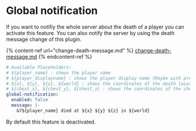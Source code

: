 # Global notification

If you want to notifiy the whole server about the death of a player you can activate this feature. You can also notify the server by using the death message change of this plugin.

{% content-ref url="change-death-message.md" %}
[change-death-message.md](change-death-message.md)
{% endcontent-ref %}

```yaml
# Available Placeholders:
# ${player_name} : shows the player name
# ${player_displayname} : shows the player display name (Maybe with prefix)
# ${x}, ${y}, ${z}, ${world} : shows the coordinates of the death location
# ${chest_x}, ${chest_y}, ${chest_z} : shows the coordinates of the chest
global-notification:
  enabled: false
  message: |-
    &7${player_name} died at ${x} ${y} ${z} in ${world}
```

By default this feature is deactivated.
